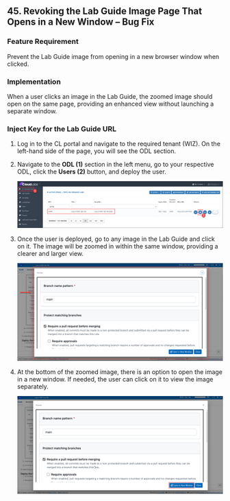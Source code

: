 ## 45. Revoking the Lab Guide Image Page That Opens in a New Window – Bug Fix

### Feature Requirement

Prevent the Lab Guide image from opening in a new browser window when clicked.

### Implementation

When a user clicks an image in the Lab Guide, the zoomed image should open on the same page, providing an enhanced view without launching a separate window.

### Inject Key for the Lab Guide URL

1. Log in to the CL portal and navigate to the required tenant (WIZ). On the left-hand side of the page, you will see the ODL section.

2. Navigate to the **ODL (1)** section in the left menu, go to your respective ODL, click the **Users (2)** button, and deploy the user.

   ![](./Img/01.png)

3. Once the user is deployed, go to any image in the Lab Guide and click on it. The image will be zoomed in within the same window, providing a clearer and larger view.

   ![](./Img/02.png)

4. At the bottom of the zoomed image, there is an option to open the image in a new window. If needed, the user can click on it to view the image separately.

   ![](./Img/03.png)

